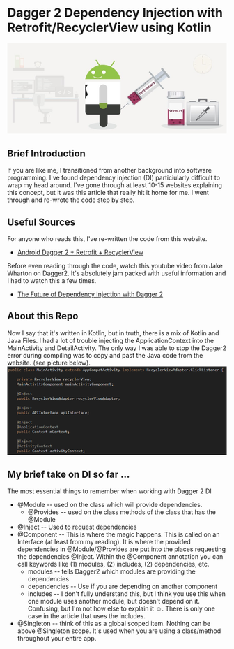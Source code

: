 # Dagger 2 Dependency Injection with Retrofit/RecyclerView using Kotlin

![Intro Picture](https://github.com/StephenGemin/Dagger2_Retrofit_RecyclerView/blob/master/readmepics/DependencyInjection.jpeg)

## Brief Introduction
If you are like me, I transitioned from another background into software programming. I've found dependency injection (DI) particiularly 
difficult to wrap my head around.  I've gone through at least 10-15 websites explaining this concept, but it was this article that really 
hit it home for me.  I went through and re-wrote the code step by step.  

## Useful Sources
For anyone who reads this, I've re-written the code from this website.
* [Android Dagger 2 + Retrofit + RecyclerView](https://www.journaldev.com/20405/android-dagger-2-retrofit-recyclerview#ui-package)

Before even reading through the code, watch this youtube video from Jake Wharton on Dagger2. It's absolutely jam packed with useful information and I had to watch this a few times. 
* [The Future of Dependency Injection with Dagger 2](https://www.youtube.com/watch?v=plK0zyRLIP8)

## About this Repo
Now I say that it's written in Kotlin, but in truth, there is a mix of Kotlin and Java Files.  I had a lot of trouble injecting the ApplicationContext into the MainActivity and DetailActivity.  The only way I was able to stop the Dagger2 error during compiling was to copy and past the Java code from the website. (see picture below).  
![Inject_Application_Context_mContext](https://github.com/StephenGemin/Dagger2_Retrofit_RecyclerView/blob/master/readmepics/chrome_f0NwSDqseT.png)

## My brief take on DI so far ...
The most essential things to remember when working with Dagger 2 DI
* @Module -- used on the class which will provide dependencies.
  * @Provides -- used on the class methods of the class that has the @Module
* @Inject -- Used to request dependencies
* @Component -- This is where the magic happens.  This is called on an Interface (at least from my reading).  It is where the provided dependencies in @Module/@Provides are put into the places requesting the dependencies @Inject.  Within the @Component annotation you can call keywords like (1) modules, (2) includes, (2) dependencies, etc.
  * modules --  tells Dagger2 which modules are providing the dependencies
  * dependencies -- Use if you are depending on another component 
  * includes -- I don't fully understand this, but I think you use this when one module uses another module, but doesn't depend on it.  Confusing, but I'm not how else to explain it ☺.  There is only one case in the article that uses the includes.
* @Singleton -- think of this as a global scoped item.  Nothing can be above @Singleton scope.  It's used when you are using a class/method throughout your entire app.  
